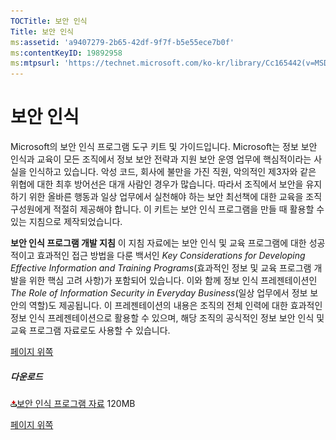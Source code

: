 ```yaml
---
TOCTitle: 보안 인식
Title: 보안 인식
ms:assetid: 'a9407279-2b65-42df-9f7f-b5e55ece7b0f'
ms:contentKeyID: 19892958
ms:mtpsurl: 'https://technet.microsoft.com/ko-kr/library/Cc165442(v=MSDN.10)'
---
```


보안 인식
=========

Microsoft의 보안 인식 프로그램 도구 키트 및 가이드입니다. Microsoft는 정보 보안 인식과 교육이 모든 조직에서 정보 보안 전략과 지원 보안 운영 업무에 핵심적이라는 사실을 인식하고 있습니다. 악성 코드, 회사에 불만을 가진 직원, 악의적인 제3자와 같은 위협에 대한 최후 방어선은 대개 사람인 경우가 많습니다. 따라서 조직에서 보안을 유지하기 위한 올바른 행동과 일상 업무에서 실천해야 하는 보안 최선책에 대한 교육을 조직 구성원에게 적절히 제공해야 합니다. 이 키트는 보안 인식 프로그램을 만들 때 활용할 수 있는 지침으로 제작되었습니다.

**보안 인식 프로그램 개발 지침**
이 지침 자료에는 보안 인식 및 교육 프로그램에 대한 성공적이고 효과적인 접근 방법을 다룬 백서인 *Key Considerations for Developing Effective Information and Training Programs*(효과적인 정보 및 교육 프로그램 개발을 위한 핵심 고려 사항)가 포함되어 있습니다. 이와 함께 정보 인식 프레젠테이션인 *The Role of Information Security in Everyday Business*(일상 업무에서 정보 보안의 역할)도 제공됩니다. 이 프레젠테이션의 내용은 조직의 전체 인력에 대한 효과적인 정보 인식 프레젠테이션으로 활용할 수 있으며, 해당 조직의 공식적인 정보 보안 인식 및 교육 프로그램 자료로도 사용할 수 있습니다.

[](#mainsection)[페이지 위쪽](#mainsection)

##### 다운로드

[![](images/cc165442.icon_exe(ko-kr,MSDN.10).gif)](http://download.microsoft.com/download/1/9/9/1990aa19-2c4f-42d0-9a22-1e158ef0abbc/security%20awareness%20content.zip)[보안 인식 프로그램 자료](http://download.microsoft.com/download/1/9/9/1990aa19-2c4f-42d0-9a22-1e158ef0abbc/security%20awareness%20content.zip)
120MB

[](#mainsection)[페이지 위쪽](#mainsection)